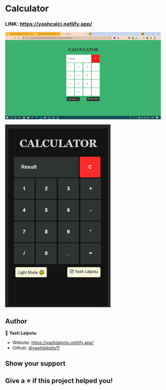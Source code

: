 # Calculator

### LINK: https://yashcalci.netlify.app/ 

![Preview](img1.png)

![Preview](img2.png)

## Author

👤 **Yash Lalpotu**

* Website: https://yashlalpotu.netlify.app/
* Github: [@yashlalpotu11](https://github.com/yashlalpotu11)


## Show your support

Give a ⭐️ if this project helped you!
---

